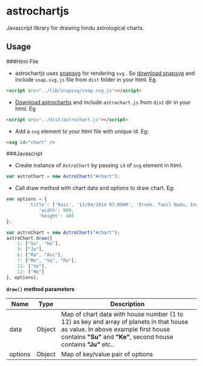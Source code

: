 astrochartjs
============

Javascript library for drawing hindu astrological charts.

Usage
-----

###Html File

* astrochartjs uses [snapsvg](http://snapsvg.io/) for rendering `svg` . So [download snapsvg](https://github.com/adobe-webplatform/Snap.svg/archive/v0.2.0.zip) and include `snap.svg.js` file from `dist` folder in your html. Eg.

```html
<script src="../lib/snapsvg/snap.svg.js"></script>
```

* [Download astrochartjs](https://github.com/erajasekar/astrochartjs/archive/master.zip) and include `astrochart.js` from `dist` dir in your html. Eg

```html
<script src="../dist/astrochart.js"></script>
```

* Add a `svg` element to your html file with unique id. Eg:

```html
<svg id="chart" />
```

###Javascript

* Create instance of `AstroChart` by passing `id` of `svg` element in html. 

```javascript
var astroChart = new AstroChart("#chart");
```
* Call draw method with chart data and options to draw chart. Eg:

```javascript
var options = {
        'title': ['Rasi', '11/04/2014 07:00AM', 'Erode, Tamil Nadu, India'],
            'width': 600,
            'height': 400
};

var astroChart = new AstroChart("#chart");
astroChart.draw({
    1: ["Su", "Ke"],
    3: ["Ju"],
    6: ["Ma", "Asc"],
    7: ["Mo", "Sa", "Ra"],
    11: ["Ve"],
    12: ["Me"]
}, options);
```

**`draw()` method parameters**

|Name|Type|Description
|----|----|----------
data |Object| Map of chart data with house number (1 to 12) as key and array of planets in that house as value. In above example first house contains **"Su"** and **"Ke"**, second house contains **"Ju"** etc.. 
options|Object| Map of key/value pair of options


